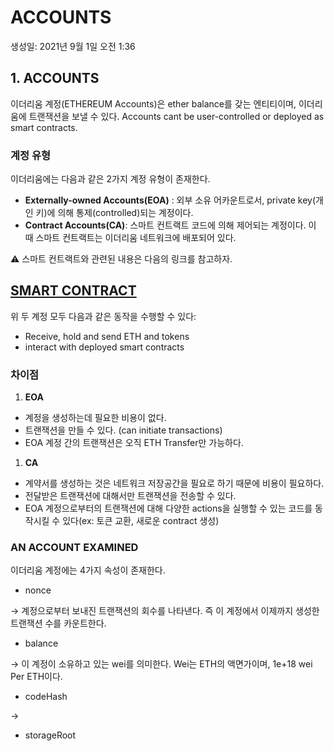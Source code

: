 # ACCOUNTS

생성일: 2021년 9월 1일 오전 1:36

## 1. ACCOUNTS

이더리움 계정(ETHEREUM Accounts)은 ether balance를 갖는 엔티티이며, 이더리움에 트랜잭션을 보낼 수 있다. Accounts cant be user-controlled or deployed as smart contracts.

### 계정 유형

이더리움에는 다음과 같은 2가지 계정 유형이 존재한다.

- **Externally-owned Accounts(EOA)** : 외부 소유 어카운트로서, private key(개인 키)에 의해 통제(controlled)되는 계정이다.
- **Contract Accounts(CA)**: 스마트 컨트랙트 코드에 의해 제어되는 계정이다. 이 때 스마트 컨트랙트는 이더리움 네트워크에 배포되어 있다.

⚠ 스마트 컨트랙트와 관련된 내용은 다음의 링크를 참고하자.

## [SMART CONTRACT](https://www.notion.so/SMART-CONTRACT-66df4e35b73f4a289ee45079c136af00)

위 두 계정 모두 다음과 같은 동작을 수행할 수 있다:

- Receive, hold and send ETH and tokens
- interact with deployed smart contracts

### 차이점

1. **EOA**
- 계정을 생성하는데 필요한 비용이 없다.
- 트랜잭션을 만들 수 있다. (can initiate transactions)
- EOA 계정 간의 트랜잭션은 오직 ETH Transfer만 가능하다.
1. **CA**
- 계약서를 생성하는 것은 네트워크 저장공간을 필요로 하기 때문에 비용이 필요하다.
- 전달받은 트랜잭션에 대해서만 트랜잭션을 전송할 수 있다.
- EOA 계정으로부터의 트랜잭션에 대해 다양한 actions을 실행할 수 있는 코드를 동작시킬 수 있다(ex: 토큰 교환, 새로운 contract 생성)

### AN ACCOUNT EXAMINED

이더리움 계정에는 4가지 속성이 존재한다.

- nonce

→ 계정으로부터 보내진 트랜잭션의 회수를 나타낸다. 즉 이 계정에서 이제까지 생성한 트랜잭션 수를 카운트한다.

- balance

→ 이 계정이 소유하고 있는 wei를 의미한다. Wei는 ETH의 액면가이며, 1e+18 wei Per ETH이다. 

- codeHash

→ 

- storageRoot